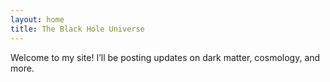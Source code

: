 ```yaml
---
layout: home
title: The Black Hole Universe
---
```


Welcome to my site! I’ll be posting updates on dark matter, cosmology, and more.
